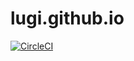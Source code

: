 # lugi.github.io

[![CircleCI](https://circleci.com/gh/lugi/lugi.github.io/tree/master.svg?style=svg)](https://circleci.com/gh/lugi/lugi.github.io/tree/master)
